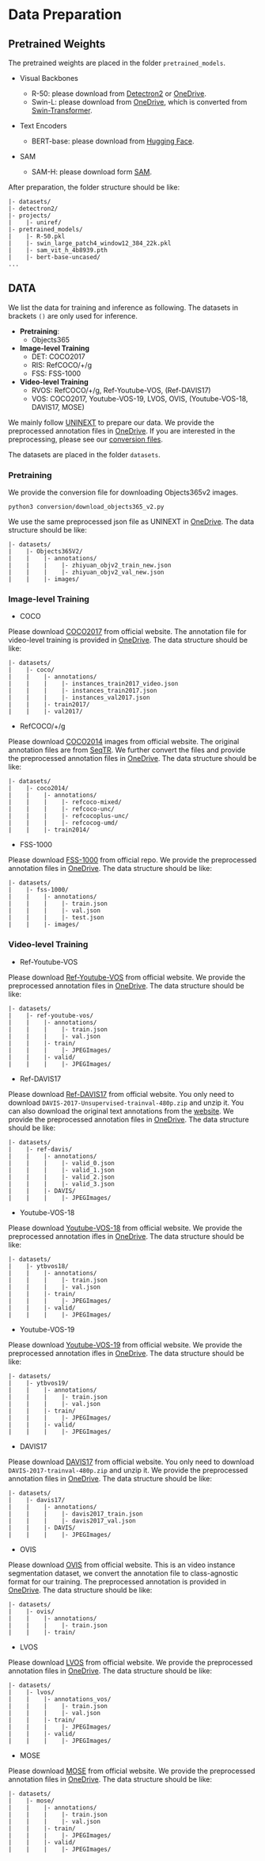 # Data Preparation

## Pretrained Weights

The pretrained weights are placed in the folder `pretrained_models`.

- Visual Backbones

    -  R-50: please download from [Detectron2](https://dl.fbaipublicfiles.com/detectron2/ImageNetPretrained/torchvision/R-50.pkl) or [OneDrive](https://connecthkuhk-my.sharepoint.com/:u:/g/personal/wjn922_connect_hku_hk/EQDlciMpUA9OnPUyv5Kj9PUBlFn2tIjec25uo2eYySgePQ?e=a9Z8sj).
    -  Swin-L: please download from [OneDrive](https://connecthkuhk-my.sharepoint.com/:u:/g/personal/wjn922_connect_hku_hk/EXqgJ6QUfiRGlz9cMckkDkgB9BBs41rb12hSK5Gxa3w0lQ?e=wErbvY), which is converted from [Swin-Transformer](https://github.com/microsoft/Swin-Transformer).


- Text Encoders

    -    BERT-base: please download from [Hugging Face](https://huggingface.co/bert-base-uncased).


- SAM
    - SAM-H: please download form [SAM](https://dl.fbaipublicfiles.com/segment_anything/sam_vit_h_4b8939.pth).

After preparation, the folder structure should be like:

```
|- datasets/
|- detectron2/
|- projects/
|    |- uniref/
|- pretrained_models/
|    |- R-50.pkl
|    |- swin_large_patch4_window12_384_22k.pkl
|    |- sam_vit_h_4b8939.pth
|    |- bert-base-uncased/
...
```


## DATA

We list the data for training and inference as following. The datasets in brackets `()` are only used for inference.

- **Pretraining**: 
    - Objects365
- **Image-level Training**
    - DET: COCO2017
    - RIS: RefCOCO/+/g
    - FSS: FSS-1000
- **Video-level Training**
    - RVOS: RefCOCO/+/g, Ref-Youtube-VOS, (Ref-DAVIS17)
    - VOS: COCO2017, Youtube-VOS-19, LVOS, OVIS, (Youtube-VOS-18, DAVIS17, MOSE)

We mainly follow [UNINEXT](https://github.com/MasterBin-IIAU/UNINEXT/blob/master/assets/DATA.md) to prepare our data. We provide the preprocessed annotation files in [OneDrive](https://connecthkuhk-my.sharepoint.com/:f:/g/personal/wjn922_connect_hku_hk/Euz3hhalJEVEoxoLLEV0UCkBDtXD9qm2xTb-4rkCxMEjgQ?e=inBpdM). If you are interested in the preprocessing, please see our [conversion files](https://github.com/FoundationVision/UniRef/tree/main/conversion).

The datasets are placed in the folder `datasets`. 


### Pretraining

We provide the conversion file for downloading Objects365v2 images.

```
python3 conversion/download_objects365_v2.py
```

We use the same preprocessed json file as UNINEXT in [OneDrive](https://maildluteducn-my.sharepoint.com/personal/yan_bin_mail_dlut_edu_cn/_layouts/15/onedrive.aspx?id=%2Fpersonal%2Fyan%5Fbin%5Fmail%5Fdlut%5Fedu%5Fcn%2FDocuments%2Foutputs%2Fzhiyuan%5Fjson%2Ezip&parent=%2Fpersonal%2Fyan%5Fbin%5Fmail%5Fdlut%5Fedu%5Fcn%2FDocuments%2Foutputs&ga=1). The data structure should be like:

```
|- datasets/
|    |- Objects365V2/
|    |    |- annotations/
|    |    |    |- zhiyuan_objv2_train_new.json
|    |    |    |- zhiyuan_objv2_val_new.json
|    |    |- images/
```


### Image-level Training


- COCO

Please download [COCO2017](https://cocodataset.org/#home) from official website. The annotation file for video-level training is provided in [OneDrive](https://connecthkuhk-my.sharepoint.com/:u:/g/personal/wjn922_connect_hku_hk/ER8ip0Znxv1Gk595OU8CsvABC3ti8nGdpNfbnHy8sEcpgg?e=pC6ooU). The data structure should be like:

```
|- datasets/
|    |- coco/
|    |    |- annotations/
|    |    |    |- instances_train2017_video.json
|    |    |    |- instances_train2017.json
|    |    |    |- instances_val2017.json
|    |    |- train2017/
|    |    |- val2017/
```

- RefCOCO/+/g

Please download [COCO2014](https://cocodataset.org/#home) images from official website. The original annotation files are from [SeqTR](https://github.com/seanzhuh/SeqTR). We further convert the files and provide the preprocessed annotation files in [OneDrive](https://connecthkuhk-my.sharepoint.com/:u:/g/personal/wjn922_connect_hku_hk/EYBg1bkrn5VEuSzaFiO3-OkB4yIK4M3xDZfw2f9WpGokmg?e=0YdXOi). The data structure should be like:

```
|- datasets/
|    |- coco2014/
|    |    |- annotations/
|    |    |    |- refcoco-mixed/
|    |    |    |- refcoco-unc/
|    |    |    |- refcocoplus-unc/
|    |    |    |- refcocog-umd/
|    |    |- train2014/
```


- FSS-1000

Please download [FSS-1000](https://github.com/HKUSTCV/FSS-1000) from official repo. We provide the preprocessed annotation files in [OneDrive](https://connecthkuhk-my.sharepoint.com/:u:/g/personal/wjn922_connect_hku_hk/Ed1UUcBHVv1Ngn6aa8w29ccBfFcv8UUx3lE4XU1DQcrdkQ?e=8FGzeE). The data structure should be like:

```
|- datasets/
|    |- fss-1000/
|    |    |- annotations/
|    |    |    |- train.json
|    |    |    |- val.json
|    |    |    |- test.json
|    |    |- images/
```



### Video-level Training

- Ref-Youtube-VOS

Please download [Ref-Youtube-VOS](https://codalab.lisn.upsaclay.fr/competitions/3282#participate-get-data) from official website. We provide the preprocessed annotation files in [OneDrive](https://connecthkuhk-my.sharepoint.com/:u:/g/personal/wjn922_connect_hku_hk/EaPCFzAQG7xMqLTpIp3C8y4BSyds0QvzYUUHMC5u4Q1urA?e=xrVQSs). The data structure should be like:


```
|- datasets/
|    |- ref-youtube-vos/
|    |    |- annotations/
|    |    |    |- train.json
|    |    |    |- val.json
|    |    |- train/
|    |    |    |- JPEGImages/
|    |    |- valid/
|    |    |    |- JPEGImages/
```


- Ref-DAVIS17

Please download [Ref-DAVIS17](https://davischallenge.org/davis2017/code.html) from official website. You only need to download `DAVIS-2017-Unsupervised-trainval-480p.zip` and unzip it. You can also download the original text annotations from the [website](https://www.mpi-inf.mpg.de/departments/computer-vision-and-machine-learning/research/video-segmentation/video-object-segmentation-with-language-referring-expressions). We provide the preprocessed annotation files in [OneDrive](https://connecthkuhk-my.sharepoint.com/:u:/g/personal/wjn922_connect_hku_hk/EXplb3xay51HvsYkXkUqnpsBhC-Gfsu6U4zHqJzunZ9OWg?e=rDa7kX). The data structure should be like:


```
|- datasets/
|    |- ref-davis/
|    |    |- annotations/
|    |    |    |- valid_0.json
|    |    |    |- valid_1.json
|    |    |    |- valid_2.json
|    |    |    |- valid_3.json
|    |    |- DAVIS/
|    |    |    |- JPEGImages/
```


- Youtube-VOS-18

Please download [Youtube-VOS-18](https://codalab.lisn.upsaclay.fr/competitions/7685#participate) from official website. We provide the preprocessed annotation ifles in [OneDrive](https://connecthkuhk-my.sharepoint.com/:u:/g/personal/wjn922_connect_hku_hk/ES7642WZKIxLoNsz83_Gj3YBmqd1Rn3VOnVjSj5IVsOOtg?e=OVAgnO). The data structure should be like:


```
|- datasets/
|    |- ytbvos18/
|    |    |- annotations/
|    |    |    |- train.json
|    |    |    |- val.json
|    |    |- train/
|    |    |    |- JPEGImages/
|    |    |- valid/
|    |    |    |- JPEGImages/
```


- Youtube-VOS-19

Please download [Youtube-VOS-19](https://codalab.lisn.upsaclay.fr/competitions/6066#participate) from official website. We provide the preprocessed annotation ifles in [OneDrive](https://connecthkuhk-my.sharepoint.com/:u:/g/personal/wjn922_connect_hku_hk/ET3BNi1Mn7RFh-U1ETyj6bwBqZt2bWqHi8Uskp_U0ZYKKQ?e=QvyDvS). The data structure should be like:


```
|- datasets/
|    |- ytbvos19/
|    |    |- annotations/
|    |    |    |- train.json
|    |    |    |- val.json
|    |    |- train/
|    |    |    |- JPEGImages/
|    |    |- valid/
|    |    |    |- JPEGImages/
```


- DAVIS17

Please download [DAVIS17](https://davischallenge.org/davis2017/code.html) from official website. You only need to download `DAVIS-2017-trainval-480p.zip` and unzip it. We provide the preprocessed annotation files in [OneDrive](https://connecthkuhk-my.sharepoint.com/:u:/g/personal/wjn922_connect_hku_hk/ESwVnJSkbvFBmw3BwQr4NLUB3cFo0GtuV-k6R_pD0qxLDA?e=8cq4Wh). The data structure should be like:

```
|- datasets/
|    |- davis17/
|    |    |- annotations/
|    |    |    |- davis2017_train.json
|    |    |    |- davis2017_val.json
|    |    |- DAVIS/
|    |    |    |- JPEGImages/
```


- OVIS

Please download [OVIS](https://codalab.lisn.upsaclay.fr/competitions/4763#participate) from official website. This is an video instance segmentation dataset, we convert the annotation file to class-agnostic format for our training. The preprocessed annotation is provided in [OneDrive](https://connecthkuhk-my.sharepoint.com/:u:/g/personal/wjn922_connect_hku_hk/EdbfYYhhOf1MmNLqQYXXjjUBzZTHzXxFvZieiR8AYVZ3sA?e=F45tOQ). The data structure should be like:


```
|- datasets/
|    |- ovis/
|    |    |- annotations/
|    |    |    |- train.json
|    |    |- train/
```


- LVOS

Please download [LVOS](https://lingyihongfd.github.io/lvos.github.io/dataset.html) from official website. We provide the preprocessed annotation files in [OneDrive](https://connecthkuhk-my.sharepoint.com/:u:/g/personal/wjn922_connect_hku_hk/ERyyEjDDqJ5GlMJQxDdbdngBzakHfXoFtizf8BD9xacpbQ?e=GohQJ4). The data structure should be like:

```
|- datasets/
|    |- lvos/
|    |    |- annotations_vos/
|    |    |    |- train.json
|    |    |    |- val.json
|    |    |- train/
|    |    |    |- JPEGImages/
|    |    |- valid/
|    |    |    |- JPEGImages/
```


- MOSE

Please download [MOSE](https://codalab.lisn.upsaclay.fr/competitions/10703#participate-get_data) from official website. We provide the preprocessed annotation files in [OneDrive](https://connecthkuhk-my.sharepoint.com/:u:/g/personal/wjn922_connect_hku_hk/EV1QQIY71G1Ll6hV2GjsCBABy4YzHYh8Jqq-f-iWK32ynA?e=5Mp2Xn). The data structure should be like:

```
|- datasets/
|    |- mose/
|    |    |- annotations/
|    |    |    |- train.json
|    |    |    |- val.json
|    |    |- train/
|    |    |    |- JPEGImages/
|    |    |- valid/
|    |    |    |- JPEGImages/
```